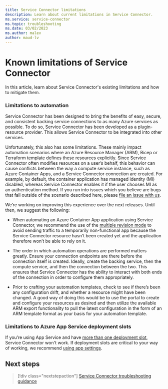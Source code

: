 ```yaml
---
title: Service Connector limitations
description: Learn about current limitations in Service Connector.
ms.service: service-connector
ms.topic: troubleshooting
ms.date: 03/02/2023
ms.author: malev
author: maud-lv
---
```


# Known limitations of Service Connector

In this article, learn about Service Connector's existing limitations and how to mitigate them.

### Limitations to automation

Service Connector has been designed to bring the benefits of easy, secure, and consistent backing service connections to as many Azure services as possible. To do so, Service Connector has been developed as a plugin-resource provider. This allows Service Connector to be integrated into other services. 

Unfortunately, this also has some limitations. These mainly impact automation scenarios where an Azure Resource Manager (ARM), Bicep or Terraform template defines these resources explicitly. Since Service Connector often modifies resources on a user’s behalf, this behavior can cause conflicts between the way a compute service instance, such as Azure Container Apps, and a Service Connector connection are created. For example, by default, the container application has managed identity (MI) disabled, whereas Service Connector enables it if the user chooses MI as an authentication method. If you run into issues which you believe are bugs that fall outside of the scenario described here, please [file an issue with us](https://github.com/microsoft/azure-container-apps/issues/new/choose). 

We’re working on improving this experience over the next releases. Until then, we suggest the following: 

- When automating an Azure Container App application using Service Connector, we recommend the use of the [multiple revision mode](../container-apps/revisions.md#revision-modes) to avoid sending traffic to a temporarily non-functional app because the Service Connector resource hasn’t been created yet and the application therefore won’t be able to rely on it. 

- The order in which automation operations are performed matters greatly. Ensure your connection endpoints are there before the connection itself is created. Ideally, create the backing service, then the compute service, and then the connection between the two. This ensures that Service Connector has the ability to interact with both ends of the connection in order to configure them appropriately. 

- Prior to crafting your automation templates, check to see if there’s been any configuration drift, and whether a resource might have been changed. A good way of doing this would be to use the portal to create and configure your resources as desired and then utilize the available ARM export functionality to pull the latest configuration in the form of an ARM template format as your basis for your automation template.

### Limitations to Azure App Service deployment slots

If you’re using App Service and have [more than one deployment slot](../app-service/deploy-staging-slots.md), Service Connector won't work. If deployment slots are critical to your way of working, we recommend [using app settings](../app-service/configure-common.md). 

## Next steps

> [!div class="nextstepaction"]
> [Service Connector troubleshooting guidance](./how-to-troubleshoot-front-end-error.md)
